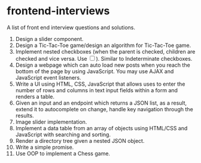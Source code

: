 # frontend-interviews
A list of front end interview questions and solutions.

1. Design a slider component.
2. Design a Tic-Tac-Toe game/design an algorithm for Tic-Tac-Toe game.
3. Implement nested checkboxes (when the parent is checked, children are checked and vice versa. Use <input type="checkbox">). Similar to Indeterminate checkboxes.
4. Design a webpage which can auto load new posts when you reach the bottom of the page by using JavaScript. You may use AJAX and JavaScript event listeners.
5. Write a UI using HTML, CSS, JavaScript that allows uses to enter the number of rows and columns in text input fields within a form and renders a table.
6. Given an input and an endpoint which returns a JSON list, as a result, extend it to autocomplete on change, handle key navigation through the results.
7. Image slider implementation.
8. Implement a data table from an array of objects using HTML/CSS and JavaScript with searching and sorting.
9. Render a directory tree given a nested JSON object.
10. Write a simple promise.
11. Use OOP to implement a Chess game.
